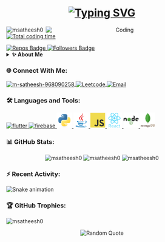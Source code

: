 <h1 align="center"> 
  <a href="https://git.io/typing-svg">
    <img src="https://readme-typing-svg.demolab.com?font=Fira+Code&weight=600&size=30&duration=3000&pause=1000&color=22D3EE&center=true&vCenter=true&width=500&height=70&lines=Hi+%F0%9F%91%8B%2C+I'm+Satheesh+M;A+passionate+developer;From+India+%F0%9F%87%AE%F0%9F%87%B3" alt="Typing SVG" />
  </a>
</h1>

<div align="center">
  <img align="right" alt="Coding" width="400" src="https://camo.githubusercontent.com/5ddf73ad3a205111cf8c686f687fc216c2946a75005718c8da5b837ad9de78c9/68747470733a2f2f7468756d62732e6766796361742e636f6d2f4576696c4e657874446576696c666973682d736d616c6c2e676966">
</div>

<p align="left"> 
  <img src="https://komarev.com/ghpvc/?username=msatheesh0&label=Profile%20views&color=0e75b6&style=flat" alt="msatheesh0" /> 
  <a href="https://wakatime.com/@msatheesh0">
    <img src="https://wakatime.com/badge/user/your-user-id.svg" alt="Total coding time">
  </a>
</p>

<!-- Animated badges -->
<div align="left">
  <a href="https://github.com/msatheesh0?tab=repositories">
    <img src="https://badges.pufler.dev/repos/msatheesh0?color=blue&style=flat-square" alt="Repos Badge"/>
  </a>
  <a href="https://github.com/msatheesh0?tab=followers">
    <img src="https://badges.pufler.dev/followers/msatheesh0?color=cyan&style=flat-square" alt="Followers Badge"/>
  </a>
</div>

<!-- About Me Section -->
<details>
  <summary><b>✨ About Me</b></summary>
  <br/>
  
  - 🔭 Currently working on **[Holistic Harmony: Customized Ayurveda for Modern Living](https://github.com/MSatheesh0/healthapp)**
  
  - 🌱 Learning **Flutter, Firebase, Supabase, API Integration, React**
  
  - 👯 Looking to collaborate on **Machine Learning-Based Chronic Disease Predictor**
  
  - 💬 Ask me about **Flutter, Firebase, Python, Java, App/Web Dev**
  
  - 📫 Reach me: **satheesh2005satheesh@gmail.com**
  
  - ⚡ Fun fact: **I love solving complex problems with simple solutions**
</details>

<!-- Connect Section -->
<h3 align="left">🌐 Connect With Me:</h3>
<p align="left">
  <a href="https://linkedin.com/in/m-satheesh-968090258" target="blank">
    <img align="center" src="https://raw.githubusercontent.com/rahuldkjain/github-profile-readme-generator/master/src/images/icons/Social/linked-in-alt.svg" alt="m-satheesh-968090258" height="30" width="40" />
  </a>
  <a href="https://leetcode.com/u/rsyxbmrefx/" target="blank">
    <img align="center" src="https://raw.githubusercontent.com/rahuldkjain/github-profile-readme-generator/master/src/images/icons/Social/leet-code.svg" alt="Leetcode" height="30" width="40" />
  </a>
  <a href="mailto:satheesh2005satheesh@gmail.com">
    <img align="center" src="https://img.icons8.com/color/48/000000/gmail-new.png" alt="Email" height="30" width="40" />
  </a>
</p>

<!-- Skills Section -->
<h3 align="left">🛠 Languages and Tools:</h3>
<p align="left">
  <!-- Row 1 -->
  <a href="https://flutter.dev" target="_blank" rel="noreferrer">
    <img src="https://www.vectorlogo.zone/logos/flutterio/flutterio-icon.svg" alt="flutter" width="40" height="40"/>
  </a>
  <a href="https://firebase.google.com/" target="_blank" rel="noreferrer">
    <img src="https://www.vectorlogo.zone/logos/firebase/firebase-icon.svg" alt="firebase" width="40" height="40"/>
  </a>
  <a href="https://www.python.org" target="_blank" rel="noreferrer">
    <img src="https://raw.githubusercontent.com/devicons/devicon/master/icons/python/python-original.svg" alt="python" width="40" height="40"/>
  </a>
  <a href="https://www.java.com" target="_blank" rel="noreferrer">
    <img src="https://raw.githubusercontent.com/devicons/devicon/master/icons/java/java-original.svg" alt="java" width="40" height="40"/>
  </a>
  
  <!-- Row 2 -->
  <a href="https://developer.mozilla.org/en-US/docs/Web/JavaScript" target="_blank" rel="noreferrer">
    <img src="https://raw.githubusercontent.com/devicons/devicon/master/icons/javascript/javascript-original.svg" alt="javascript" width="40" height="40"/>
  </a>
  <a href="https://reactjs.org/" target="_blank" rel="noreferrer">
    <img src="https://raw.githubusercontent.com/devicons/devicon/master/icons/react/react-original-wordmark.svg" alt="react" width="40" height="40"/>
  </a>
  <a href="https://nodejs.org" target="_blank" rel="noreferrer">
    <img src="https://raw.githubusercontent.com/devicons/devicon/master/icons/nodejs/nodejs-original-wordmark.svg" alt="nodejs" width="40" height="40"/>
  </a>
  <a href="https://www.mongodb.com/" target="_blank" rel="noreferrer">
    <img src="https://raw.githubusercontent.com/devicons/devicon/master/icons/mongodb/mongodb-original-wordmark.svg" alt="mongodb" width="40" height="40"/>
  </a>
</p>

<!-- GitHub Stats -->
<h3 align="left">📊 GitHub Stats:</h3>

<!-- Stats with animation -->
<div align="center">
  <img align="center" src="https://github-readme-stats.vercel.app/api?username=msatheesh0&show_icons=true&theme=radical&hide_border=true&count_private=true&include_all_commits=true" alt="msatheesh0" />
  
  <img align="center" src="https://github-readme-streak-stats.herokuapp.com/?user=msatheesh0&theme=radical&hide_border=true" alt="msatheesh0" />
  
  <img align="center" src="https://github-readme-stats.vercel.app/api/top-langs/?username=msatheesh0&theme=radical&hide_border=true&layout=compact" alt="msatheesh0" />
</div>

<!-- Activity Graph -->
<h3 align="left">⚡ Recent Activity:</h3>

<!-- Snake game contribution graph -->
![Snake animation](https://github.com/msatheesh0/msatheesh0/blob/output/github-contribution-grid-snake.svg)

<!-- Trophy Section -->
<h3 align="left">🏆 GitHub Trophies:</h3>
<p align="left">
  <img src="https://github-profile-trophy.vercel.app/?username=msatheesh0&theme=radical&row=1&no-bg=true" alt="msatheesh0" />
</p>

<!-- Quote -->
<div align="center">
  <img src="https://quotes-github-readme.vercel.app/api?type=horizontal&theme=radical" alt="Random Quote"/>
</div>
